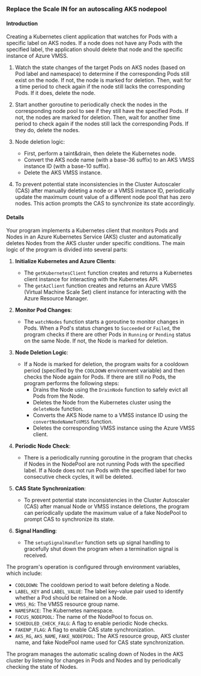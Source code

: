### Replace the Scale IN for an autoscaling AKS nodepool

#### Introduction
Creating a Kubernetes client application that watches for Pods with a specific label on AKS nodes. If a node does not have any Pods with the specified label, the application should delete that node and the specific instance of Azure VMSS. 

1. Watch the state changes of the target Pods on AKS nodes (based on Pod label and namespace) to determine if the corresponding Pods still exist on the node. If not, the node is marked for deletion. Then, wait for a time period to check again if the node still lacks the corresponding Pods. If it does, delete the node.

2. Start another goroutine to periodically check the nodes in the corresponding node pool to see if they still have the specified Pods. If not, the nodes are marked for deletion. Then, wait for another time period to check again if the nodes still lack the corresponding Pods. If they do, delete the nodes.

3. Node deletion logic:
   - First, perform a taint&drain, then delete the Kubernetes node.
   - Convert the AKS node name (with a base-36 suffix) to an AKS VMSS instance ID (with a base-10 suffix).
   - Delete the AKS VMSS instance.

4. To prevent potential state inconsistencies in the Cluster Autoscaler (CAS) after manually deleting a node or a VMSS instance ID, periodically update the maximum count value of a different node pool that has zero nodes. This action prompts the CAS to synchronize its state accordingly.

#### Details
Your program implements a Kubernetes client that monitors Pods and Nodes in an Azure Kubernetes Service (AKS) cluster and automatically deletes Nodes from the AKS cluster under specific conditions. The main logic of the program is divided into several parts:

1. **Initialize Kubernetes and Azure Clients**:
   - The `getKubernetesClient` function creates and returns a Kubernetes client instance for interacting with the Kubernetes API.
   - The `getAzClient` function creates and returns an Azure VMSS (Virtual Machine Scale Set) client instance for interacting with the Azure Resource Manager.

2. **Monitor Pod Changes**:
   - The `watchNodes` function starts a goroutine to monitor changes in Pods. When a Pod's status changes to `Succeeded` or `Failed`, the program checks if there are other Pods in `Running` or `Pending` status on the same Node. If not, the Node is marked for deletion.

3. **Node Deletion Logic**:
   - If a Node is marked for deletion, the program waits for a cooldown period (specified by the `COOLDOWN` environment variable) and then checks the Node again for Pods. If there are still no Pods, the program performs the following steps:
     - Drains the Node using the `DrainNode` function to safely evict all Pods from the Node.
     - Deletes the Node from the Kubernetes cluster using the `deleteNode` function.
     - Converts the AKS Node name to a VMSS instance ID using the `convertNodeNameToVMSS` function.
     - Deletes the corresponding VMSS instance using the Azure VMSS client.

4. **Periodic Node Check**:
   - There is a periodically running goroutine in the program that checks if Nodes in the NodePool are not running Pods with the specified label. If a Node does not run Pods with the specified label for two consecutive check cycles, it will be deleted.

5. **CAS State Synchronization**:
   - To prevent potential state inconsistencies in the Cluster Autoscaler (CAS) after manual Node or VMSS instance deletions, the program can periodically update the maximum value of a fake NodePool to prompt CAS to synchronize its state.

6. **Signal Handling**:
   - The `setupSignalHandler` function sets up signal handling to gracefully shut down the program when a termination signal is received.

The program's operation is configured through environment variables, which include:
- `COOLDOWN`: The cooldown period to wait before deleting a Node.
- `LABEL_KEY` and `LABEL_VALUE`: The label key-value pair used to identify whether a Pod should be retained on a Node.
- `VMSS_RG`: The VMSS resource group name.
- `NAMESPACE`: The Kubernetes namespace.
- `FOCUS_NODEPOOL`: The name of the NodePool to focus on.
- `SCHEDULED_CHECK_FALG`: A flag to enable periodic Node checks.
- `FAKENP_FLAG`: A flag to enable CAS state synchronization.
- `AKS_RG`, `AKS_NAME`, `FAKE_NODEPOOL`: The AKS resource group, AKS cluster name, and fake NodePool name used for CAS state synchronization.

The program manages the automatic scaling down of Nodes in the AKS cluster by listening for changes in Pods and Nodes and by periodically checking the state of Nodes.
